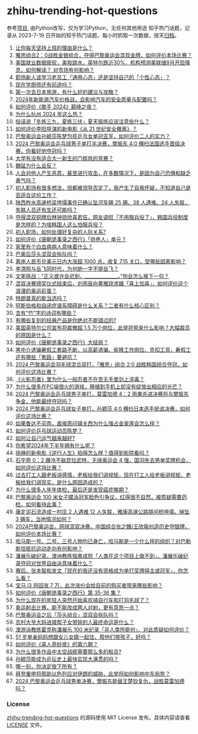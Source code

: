 # zhihu-trending-hot-questions
参考[项目](https://github.com/justjavac/zhihu-trending-hot-questions), 由Python改写，仅为学习Python，无任何其他用途
知乎热门话题，记录从 2023-7-19
日开始的知乎热门话题。每小时抓取一次数据，按天[归档](./data)。
<!-- BEGIN -->
<!-- 最后更新时间 2024-08-03 07:16:43.804999 -->
1. [让你每天坚持上班的理由是什么？](https://www.zhihu.com/question/660556697)
1. [雅思组合2：0战胜金银组合，夺得巴黎奥运会混双金牌，如何评价本场比赛？](https://www.zhihu.com/question/663289552)
1. [美国就业数据疲软，美股跳水，英特尔跌近30%，机构预测美联储9月开启降息，如何解读？ 对市场有何影响？](https://www.zhihu.com/question/663288060)
1. [职场新人该学习老员工「通用心态」还是坚持自己的「个性心态」？](https://www.zhihu.com/question/663026350)
1. [现在学厨师还有前途吗？](https://www.zhihu.com/question/439176319)
1. [第一次去日本旅游，有什么好的建议与攻略？](https://www.zhihu.com/question/647066949)
1. [2024年新能源汽车价格战，会影响汽车的安全质量与配置吗？](https://www.zhihu.com/question/647146223)
1. [如何评价《歌手 2024》巅峰之夜？](https://www.zhihu.com/question/663277606)
1. [为什么杭州 2024 年这么热？](https://www.zhihu.com/question/662301279)
1. [俗话说「冬练三九，夏练三伏」夏天锻炼应该注意些什么？](https://www.zhihu.com/question/541842033)
1. [如何评价李阳导演的新电影《从 21 世纪安全撤离》？](https://www.zhihu.com/question/661962812)
1. [巴黎奥运会孙颖莎陈梦包揽乒乓女单冠亚军，如何评价二人的实力？](https://www.zhihu.com/question/663281703)
1. [2024 巴黎奥运会乒乓球男子单打半决赛，樊振东 4:0 横扫法国选手晋级决赛，你看好他夺冠吗？](https://www.zhihu.com/question/663258907)
1. [大学有没有适合大一新生的门槛低的竞赛？](https://www.zhihu.com/question/504160485)
1. [魏延为什么会反？](https://www.zhihu.com/question/590757108)
1. [人会对他人产生恶意，甚至进行攻击，在多数情况下，是因为自己恐惧和缺乏勇气吗？](https://www.zhihu.com/question/662936290)
1. [初入职场有很多想法，但都被领导否定了，我产生了自我怀疑，不知道自己是否适合这份工作？](https://www.zhihu.com/question/662639626)
1. [陕西柞水高速桥梁垮塌事件已确认坠河车辆 25 辆、38 人遇难、24 人失联，失联人员还有生还可能吗？](https://www.zhihu.com/question/663281732)
1. [夺得混双铜牌后林钟勋欣喜若狂，网友调侃「不用服兵役了」，韩国兵役制度是怎样的？为啥韩国人这么怕服兵役？](https://www.zhihu.com/question/663075050)
1. [初入职场，如何处理好复杂的人际关系?](https://www.zhihu.com/question/662936229)
1. [如何评价《唐朝诡事录之西行》「供养人」单元？](https://www.zhihu.com/question/663284802)
1. [家里有个白血病病人意味着什么？](https://www.zhihu.com/question/309866116)
1. [巴奥后莎头混双会拆队吗？](https://www.zhihu.com/question/663121527)
1. [离岸人民币兑美元日内大涨超 1000 点，收复 7.15 关口，受哪些因素影响？](https://www.zhihu.com/question/663252836)
1. [李清照与岳飞同时代，为何她一字不提岳飞？](https://www.zhihu.com/question/658635675)
1. [文笔挑战：“正义或许会迟到，______________。”你会怎么接下一句？](https://www.zhihu.com/question/663265117)
1. [混双决赛颁奖仪式结束后，刘雨辰向黄雅琼求婚「喜上加喜」，如何评价这个浪漫的奥运彩蛋？](https://www.zhihu.com/question/663291084)
1. [特朗普真的能当选吗？](https://www.zhihu.com/question/661796727)
1. [阿斯伯格和自闭症谱系障碍是什么关系？二者有什么核心区别？](https://www.zhihu.com/question/661311632)
1. [含有“竹”字的诗词有哪些？](https://www.zhihu.com/question/610644395)
1. [有哪些复刻的经典产品是你绝对不能错过的?](https://www.zhihu.com/question/663011490)
1. [美国英特尔公司宣布将裁撤超 1.5 万个岗位，此举将带来什么影响？大幅裁员的原因是什么？](https://www.zhihu.com/question/663250073)
1. [如何评价《唐朝诡事录之西行》大结局？](https://www.zhihu.com/question/663278396)
1. [黑中介诱骗暑假工套路不断，以高薪诱骗、偷换工作岗位、克扣工资，暑假工还有哪些「套路」要避坑？](https://www.zhihu.com/question/663250753)
1. [2024 巴黎奥运会羽毛球混合双打，「雅思」组合 2:0 战胜韩国组合夺冠，如何评价这场比赛？](https://www.zhihu.com/question/663273783)
1. [《火影忍者》里为什么一般忍者不在苦无手里剑上淬毒？](https://www.zhihu.com/question/658879352)
1. [为什么很多在PC端很火的游戏，移植到手机上却没有绽放出相应的光芒？](https://www.zhihu.com/question/663289467)
1. [2024 巴黎奥运会乒乓球男子单打，莫雷加德 4：2 雨果杀进决赛将与樊振东争金，他能最终夺冠吗？](https://www.zhihu.com/question/663268550)
1. [2024 巴黎奥运会乒乓球女子单打，孙颖莎 4:0 横扫日本选手挺进决赛，如何评价这场比赛？](https://www.zhihu.com/question/663273318)
1. [如果鲁达不买肉，直接质问镇关西为什么强占金翠莲会怎么样？](https://www.zhihu.com/question/662000787)
1. [如何评价乒乓球运动员陈梦？](https://www.zhihu.com/question/58558202)
1. [如何让自己运气越来越好?](https://www.zhihu.com/question/661841145)
1. [你希望2024年下半年拥有什么呢？](https://www.zhihu.com/question/659914469)
1. [徐峥的新电影《逆行人生》拍得怎么样？值得到影院看吗？](https://www.zhihu.com/question/663242637)
1. [石宇奇 0：2 爆冷不敌昆拉武特，无缘奥运会 4 强，国羽失去男单奖牌机会，如何评价这场比赛？](https://www.zhihu.com/question/663295522)
1. [过去打工人跟老板讲感情，老板给我们讲规矩，现在打工人给老板讲规矩，老板给我们讲现实，是什么原因造成的？](https://www.zhihu.com/question/662976433)
1. [为什么很多人年年体检，最后还是发现癌症晚期？](https://www.zhihu.com/question/663064671)
1. [巴黎奥运会 100 米女子蝶泳冠军脸色引争议，红得很不自然，被质疑需要药检，如何看待此事？](https://www.zhihu.com/question/662844861)
1. [康定泥石流造成一村庄 2 人遇难 12 人失联，雅康高速公路隧间桥垮塌，掉坠 3 辆车，当地情况如何？](https://www.zhihu.com/question/663322309)
1. [2024巴黎奥运会，网球混双决赛，中国组合张之臻/王欣瑜创造历史夺银牌，如何评价本场比赛？](https://www.zhihu.com/question/663297653)
1. [哈马斯一号、二号、三号人物均已身亡，哈马斯是一个什么样的组织？对巴勒斯坦抵抗运动走向有何影响？](https://www.zhihu.com/question/663238844)
1. [潘展乐破纪录，澳洲教练恼羞成怒「人类在这个项目上做不到」，潘展乐破纪录夺冠对世界自由泳意味着什么？](https://www.zhihu.com/question/663319085)
1. [赛后，张本智和发文「现在的我还没有资格成为单打奖牌得主或冠军」，你怎么看？](https://www.zhihu.com/question/663235538)
1. [宝马 i3 将回涨 7 万，此次涨价会给目前的购买者带来哪些影响？](https://www.zhihu.com/question/662343802)
1. [如何评价《唐朝诡事录之西行》第 35-36 集？](https://www.zhihu.com/question/663275024)
1. [为什么现在的年轻人突然开始喜欢骑自行车和打羽毛球了？](https://www.zhihu.com/question/661397412)
1. [奥运射击比赛，能不能改成两人对射，更有意思一点？](https://www.zhihu.com/question/663035466)
1. [巴黎奥运会之后「莎头组合」混双会拆队吗？](https://www.zhihu.com/question/663121527)
1. [农村大爷大妈进城帮子女带娃的人最终命运是什么？](https://www.zhihu.com/question/662958533)
1. [澳游泳教练霍克称潘展乐 100 米纪录「非人类所能创」，对此质疑如何评价？](https://www.zhihu.com/question/663210542)
1. [51 岁单亲妈妈想跟女儿女婿一起住，帮他们带孩子，好吗？](https://www.zhihu.com/question/662854234)
1. [如何评价《喜人奇妙夜》的第六期？](https://www.zhihu.com/question/663211465)
1. [为什么很多作品中太空战舰需要那么多的船员?](https://www.zhihu.com/question/662985889)
1. [孙颖莎能成为乒坛史上最快实现大满贯的吗？](https://www.zhihu.com/question/662699146)
1. [哪一刻，你决定放下所有？](https://www.zhihu.com/question/662979828)
1. [拜登重申将帮助以色列应对伊朗的威胁，此举将如何影响中东局势？](https://www.zhihu.com/question/663238583)
1. [2024 巴黎奥运会乒乓球男单决赛，樊振东能替王楚钦复仇，战胜莫雷加德吗？](https://www.zhihu.com/question/663268166)
<!-- END -->
### License
[zhihu-trending-hot-questions](https://github.com/yaogengzhu/zhihu-trending-hot-questions)
的源码使用 MIT License 发布。具体内容请查看 [LICENSE](./LICENSE) 文件。
